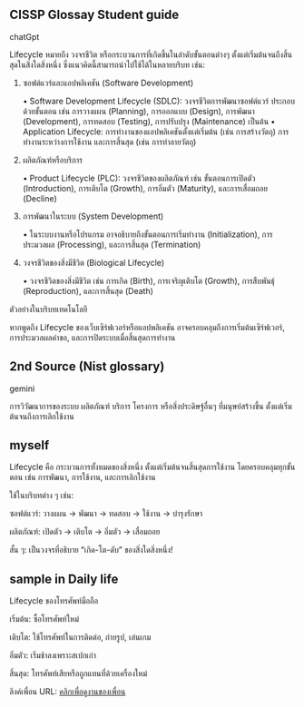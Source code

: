 
CISSP Glossay Student guide
-
chatGpt

Lifecycle หมายถึง วงจรชีวิต หรือกระบวนการที่เกิดขึ้นในลำดับขั้นตอนต่างๆ ตั้งแต่เริ่มต้นจนถึงสิ้นสุดในสิ่งใดสิ่งหนึ่ง ซึ่งแนวคิดนี้สามารถนำไปใช้ได้ในหลายบริบท เช่น:

1. ซอฟต์แวร์และแอปพลิเคชัน (Software Development)

	•	Software Development Lifecycle (SDLC): วงจรชีวิตการพัฒนาซอฟต์แวร์ ประกอบด้วยขั้นตอน เช่น การวางแผน (Planning), การออกแบบ (Design), การพัฒนา (Development), การทดสอบ (Testing), การปรับปรุง (Maintenance) เป็นต้น
	•	Application Lifecycle: การทำงานของแอปพลิเคชันตั้งแต่เริ่มต้น (เช่น การสร้างวัตถุ) การทำงานระหว่างการใช้งาน และการสิ้นสุด (เช่น การทำลายวัตถุ)

2. ผลิตภัณฑ์หรือบริการ

	•	Product Lifecycle (PLC): วงจรชีวิตของผลิตภัณฑ์ เช่น ขั้นตอนการเปิดตัว (Introduction), การเติบโต (Growth), การอิ่มตัว (Maturity), และการเสื่อมถอย (Decline)

3. การพัฒนาในระบบ (System Development)

	•	ในระบบงานหรือโปรแกรม อาจอธิบายถึงขั้นตอนการเริ่มทำงาน (Initialization), การประมวลผล (Processing), และการสิ้นสุด (Termination)

4. วงจรชีวิตของสิ่งมีชีวิต (Biological Lifecycle)

	•	วงจรชีวิตของสิ่งมีชีวิต เช่น การเกิด (Birth), การเจริญเติบโต (Growth), การสืบพันธุ์ (Reproduction), และการสิ้นสุด (Death)

ตัวอย่างในบริบทเทคโนโลยี

หากพูดถึง Lifecycle ของเว็บเซิร์ฟเวอร์หรือแอปพลิเคชัน อาจครอบคลุมถึงการเริ่มต้นเซิร์ฟเวอร์, การประมวลผลคำขอ, และการปิดระบบเมื่อสิ้นสุดการทำงาน

2nd Source (Nist glossary)
-
gemini

การวิวัฒนาการของระบบ ผลิตภัณฑ์ บริการ โครงการ หรือสิ่งประดิษฐ์อื่นๆ ที่มนุษย์สร้างขึ้น ตั้งแต่เริ่มต้นจนถึงการเลิกใช้งาน

myself
-

Lifecycle คือ กระบวนการทั้งหมดของสิ่งหนึ่ง ตั้งแต่เริ่มต้นจนสิ้นสุดการใช้งาน โดยครอบคลุมทุกขั้นตอน เช่น การพัฒนา, การใช้งาน, และการเลิกใช้งาน

ใช้ในบริบทต่าง ๆ เช่น:

ซอฟต์แวร์: วางแผน → พัฒนา → ทดสอบ → ใช้งาน → บำรุงรักษา
 
ผลิตภัณฑ์: เปิดตัว → เติบโต → อิ่มตัว → เสื่อมถอย
 
สั้น ๆ: เป็นวงจรที่อธิบาย “เกิด-โต-ดับ” ของสิ่งใดสิ่งหนึ่ง!

sample in Daily life 
-

Lifecycle ของโทรศัพท์มือถือ

เริ่มต้น: ซื้อโทรศัพท์ใหม่

เติบโต: ใช้โทรศัพท์ในการติดต่อ, ถ่ายรูป, เล่นเกม

อิ่มตัว: เริ่มช้าลงเพราะสเปกเก่า

สิ้นสุด: โทรศัพท์เสียหรือถูกแทนที่ด้วยเครื่องใหม่

ลิงค์เพื่อน
URL: [คลิกเพื่อดูงานของเพื่อน](https://kasidit1647.github.io/6530250328-github.io/lifecycle)


